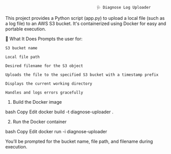                                             🩺 Diagnose Log Uploader

This project provides a Python script (app.py) to upload a local file (such as a log file) to an AWS S3 bucket. It's containerized using Docker for easy and portable execution.

📜 What It Does
Prompts the user for:

    S3 bucket name

    Local file path

    Desired filename for the S3 object

    Uploads the file to the specified S3 bucket with a timestamp prefix

    Displays the current working directory

    Handles and logs errors gracefully

1. Build the Docker image

bash
Copy
Edit
docker build -t diagnose-uploader .

2. Run the Docker container

bash
Copy
Edit
docker run -i diagnose-uploader

You’ll be prompted for the bucket name, file path, and filename during execution.

